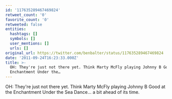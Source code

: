 ```yaml
---
id: '117635289467469824'
retweet_count: '0'
favorite_count: '0'
retweeted: false
entities:
  hashtags: []
  symbols: []
  user_mentions: []
  urls: []
original_url: https://twitter.com/benbalter/status/117635289467469824
date: '2011-09-24T16:23:33.000Z'
title: >-
  OH: They're just not there yet. Think Marty McFly playing Johnny B Good at the
  Enchantment Under the…
---
```


OH: They're just not there yet. Think Marty McFly playing Johnny B Good at the Enchantment Under the Sea Dance... a bit ahead of its time.